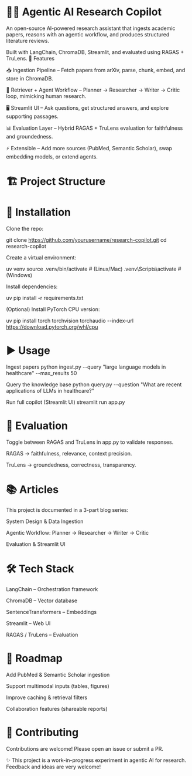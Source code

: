# 🧑‍🔬 Agentic AI Research Copilot

An open-source AI-powered research assistant that ingests academic papers, reasons with an agentic workflow, and produces structured literature reviews.

Built with LangChain, ChromaDB, Streamlit, and evaluated using RAGAS + TruLens.
🚀 Features

📥 Ingestion Pipeline – Fetch papers from arXiv, parse, chunk, embed, and store in ChromaDB.

🔎 Retriever + Agent Workflow – Planner → Researcher → Writer → Critic loop, mimicking human research.

🖥️ Streamlit UI – Ask questions, get structured answers, and explore supporting passages.

📊 Evaluation Layer – Hybrid RAGAS + TruLens evaluation for faithfulness and groundedness.

⚡ Extensible – Add more sources (PubMed, Semantic Scholar), swap embedding models, or extend agents.

# 🏗️ Project Structure


# 🔧 Installation

Clone the repo:

git clone https://github.com/yourusername/research-copilot.git
cd research-copilot


Create a virtual environment:

uv venv
source .venv/bin/activate   # (Linux/Mac)
.venv\Scripts\activate      # (Windows)


Install dependencies:

uv pip install -r requirements.txt


(Optional) Install PyTorch CPU version:

uv pip install torch torchvision torchaudio --index-url https://download.pytorch.org/whl/cpu

# ▶️ Usage
Ingest papers
python ingest.py --query "large language models in healthcare" --max_results 50

Query the knowledge base
python query.py --question "What are recent applications of LLMs in healthcare?"

Run full copilot (Streamlit UI)
streamlit run app.py

# 🧩 Evaluation

Toggle between RAGAS and TruLens in app.py to validate responses.

RAGAS → faithfulness, relevance, context precision.

TruLens → groundedness, correctness, transparency.

# 📚 Articles

This project is documented in a 3-part blog series:

System Design & Data Ingestion

Agentic Workflow: Planner → Researcher → Writer → Critic

Evaluation & Streamlit UI

# 🛠️ Tech Stack

LangChain – Orchestration framework

ChromaDB – Vector database

SentenceTransformers – Embeddings

Streamlit – Web UI

RAGAS / TruLens – Evaluation

# 🌱 Roadmap

 Add PubMed & Semantic Scholar ingestion

 Support multimodal inputs (tables, figures)

 Improve caching & retrieval filters

 Collaboration features (shareable reports)

# 🤝 Contributing

Contributions are welcome! Please open an issue or submit a PR.


✨ This project is a work-in-progress experiment in agentic AI for research. Feedback and ideas are very welcome!